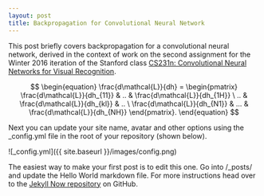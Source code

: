 ```yaml
---
layout: post
title: Backpropagation for Convolutional Neural Network
---
```

This post briefly covers backpropagation for a convolutional neural network, derived in the context of work on the second assignment for the Winter 2016 iteration of the Stanford class [CS231n: Convolutional Neural Networks for Visual Recognition](http://cs231n.stanford.edu/index.html).

$$ \begin{equation} \frac{d\mathcal{L}}{dh} = \begin{pmatrix} \frac{d\mathcal{L}}{dh_{11}} & .. & \frac{d\mathcal{L}}{dh_{1H}} \ .. & \frac{d\mathcal{L}}{dh_{kl}} & .. \ \frac{d\mathcal{L}}{dh_{N1}} & ... & \frac{d\mathcal{L}}{dh_{NH}} \end{pmatrix}. \end{equation} $$

Next you can update your site name, avatar and other options using the _config.yml file in the root of your repository (shown below).

![_config.yml]({{ site.baseurl }}/images/config.png)

The easiest way to make your first post is to edit this one. Go into /_posts/ and update the Hello World markdown file. For more instructions head over to the [Jekyll Now repository](https://github.com/barryclark/jekyll-now) on GitHub.


